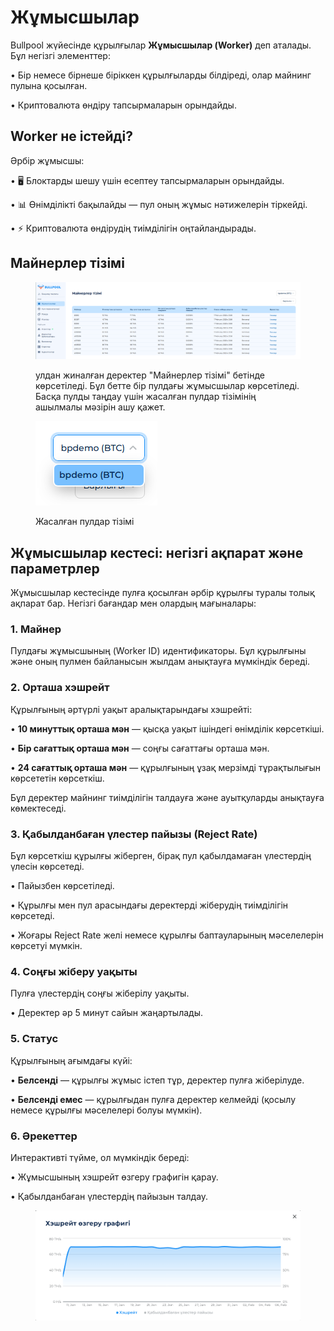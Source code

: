 # Жұмысшылар

Bullpool жүйесінде құрылғылар **Жұмысшылар (Worker)** деп аталады. Бұл негізгі элементтер:

• Бір немесе бірнеше біріккен құрылғыларды білдіреді, олар майнинг пулына қосылған.

• Криптовалюта өндіру тапсырмаларын орындайды.

## Worker не істейді?

Әрбір жұмысшы:

• 🖥️ Блоктарды шешу үшін есептеу тапсырмаларын орындайды.

• 📊 Өнімділікті бақылайды — пул оның жұмыс нәтижелерін тіркейді.

• ⚡ Криптовалюта өндірудің тиімділігін оңтайландырады.

## Майнерлер тізімі

<figure><img src="../../.gitbook/assets/image (29).png" alt=""><figcaption><p>улдан жиналған деректер "Майнерлер тізімі" бетінде көрсетіледі. Бұл бетте бір пулдағы жұмысшылар көрсетіледі. Басқа пулды таңдау үшін жасалған пулдар тізімінің ашылмалы мәзірін ашу қажет.</p></figcaption></figure>

<figure><img src="../../.gitbook/assets/image (30).png" alt=""><figcaption><p>Жасалған пулдар тізімі</p></figcaption></figure>

## **Жұмысшылар кестесі: негізгі ақпарат және параметрлер**

Жұмысшылар кестесінде пулға қосылған әрбір құрылғы туралы толық ақпарат бар. Негізгі бағандар мен олардың мағыналары:

### **1. Майнер**

Пулдағы жұмысшының (Worker ID) идентификаторы. Бұл құрылғыны және оның пулмен байланысын жылдам анықтауға мүмкіндік береді.

### **2. Орташа хэшрейт**

Құрылғының әртүрлі уақыт аралықтарындағы хэшрейті:

• **10 минуттық орташа мән** — қысқа уақыт ішіндегі өнімділік көрсеткіші.

• **Бір сағаттық орташа мән** — соңғы сағаттағы орташа мән.

• **24 сағаттық орташа мән** — құрылғының ұзақ мерзімді тұрақтылығын көрсететін көрсеткіш.

Бұл деректер майнинг тиімділігін талдауға және ауытқуларды анықтауға көмектеседі.

### **3. Қабылданбаған үлестер пайызы (Reject Rate)**

Бұл көрсеткіш құрылғы жіберген, бірақ пул қабылдамаған үлестердің үлесін көрсетеді.

• Пайызбен көрсетіледі.

• Құрылғы мен пул арасындағы деректерді жіберудің тиімділігін көрсетеді.

• Жоғары Reject Rate желі немесе құрылғы баптауларының мәселелерін көрсетуі мүмкін.

### **4. Соңғы жіберу уақыты**

Пулға үлестердің соңғы жіберілу уақыты.

• Деректер әр 5 минут сайын жаңартылады.

### **5. Статус**

Құрылғының ағымдағы күйі:

• **Белсенді** — құрылғы жұмыс істеп тұр, деректер пулға жіберілуде.

• **Белсенді емес** — құрылғыдан пулға деректер келмейді (қосылу немесе құрылғы мәселелері болуы мүмкін).

### **6. Әрекеттер**

Интерактивті түйме, ол мүмкіндік береді:

• Жұмысшының хэшрейт өзгеру графигін қарау.

• Қабылданбаған үлестердің пайызын талдау.

<figure><img src="../../.gitbook/assets/image (31).png" alt=""><figcaption></figcaption></figure>
